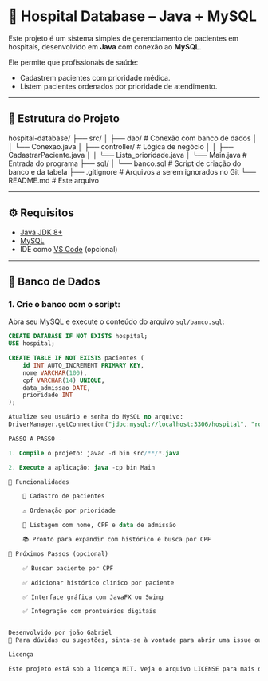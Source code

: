 # 🏥 Hospital Database – Java + MySQL

Este projeto é um sistema simples de gerenciamento de pacientes em hospitais, desenvolvido em **Java** com conexão ao **MySQL**.

Ele permite que profissionais de saúde:
- Cadastrem pacientes com prioridade médica.
- Listem pacientes ordenados por prioridade de atendimento.

---

## 📁 Estrutura do Projeto

hospital-database/
├── src/
│ ├── dao/ # Conexão com banco de dados
│ │ └── Conexao.java
│ ├── controller/ # Lógica de negócio
│ │ ├── CadastrarPaciente.java
│ │ └── Lista_prioridade.java
│ └── Main.java # Entrada do programa
├── sql/
│ └── banco.sql # Script de criação do banco e da tabela
├── .gitignore # Arquivos a serem ignorados no Git
└── README.md # Este arquivo


---

## ⚙️ Requisitos

- [Java JDK 8+](https://www.oracle.com/java/technologies/javase-jdk11-downloads.html)
- [MySQL](https://dev.mysql.com/downloads/)
- IDE como [VS Code](https://code.visualstudio.com/) (opcional)

---

## 🧪 Banco de Dados

### 1. Crie o banco com o script:

Abra seu MySQL e execute o conteúdo do arquivo `sql/banco.sql`:

```sql
CREATE DATABASE IF NOT EXISTS hospital;
USE hospital;

CREATE TABLE IF NOT EXISTS pacientes (
    id INT AUTO_INCREMENT PRIMARY KEY,
    nome VARCHAR(100),
    cpf VARCHAR(14) UNIQUE,
    data_admissao DATE,
    prioridade INT
);

Atualize seu usuário e senha do MySQL no arquivo:
DriverManager.getConnection("jdbc:mysql://localhost:3306/hospital", "root", "sua_senha");

PASSO A PASSO - 

1. Compile o projeto: javac -d bin src/**/*.java

2. Execute a aplicação: java -cp bin Main

🧭 Funcionalidades

    📌 Cadastro de pacientes

    ⚠️ Ordenação por prioridade

    📄 Listagem com nome, CPF e data de admissão

    📚 Pronto para expandir com histórico e busca por CPF

🚀 Próximos Passos (opcional)

    ✅ Buscar paciente por CPF

    ✅ Adicionar histórico clínico por paciente

    ✅ Interface gráfica com JavaFX ou Swing

    ✅ Integração com prontuários digitais


Desenvolvido por joão Gabriel 
💬 Para dúvidas ou sugestões, sinta-se à vontade para abrir uma issue ou fork no repositório.

Licença

Este projeto está sob a licença MIT. Veja o arquivo LICENSE para mais detalhes.